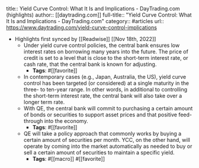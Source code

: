 title:: Yield Curve Control: What It Is and Implications - DayTrading.com (highlights)
author:: [[daytrading.com]]
full-title:: "Yield Curve Control: What It Is and Implications - DayTrading.com"
category:: #articles
url:: https://www.daytrading.com/yield-curve-control-implications

- Highlights first synced by [[Readwise]] [[Nov 18th, 2022]]
	- Under yield curve control policies, the central bank ensures low interest rates on borrowing many years into the future. The price of credit is set to a level that is close to the short-term interest rate, or cash rate, that the central bank is known for adjusting.
		- **Tags**: #[[favorite]]
	- In contemporary cases (e.g., Japan, Australia, the US), yield curve control has been targeted (or considered) at a single maturity in the three- to ten-year range. In other words, in additional to controlling the short-term interest rate, the central bank will also take over a longer term rate.
	- With QE, the central bank will commit to purchasing a certain amount of bonds or securities to support asset prices and that positive feed-through into the economy.
		- **Tags**: #[[favorite]]
	- QE will take a policy approach that commonly works by buying a certain amount of securities per month. YCC, on the other hand, will operate by coming into the market automatically as needed to buy or sell a certain amount of securities to maintain a specific yield.
		- **Tags**: #[[macro]] #[[favorite]]